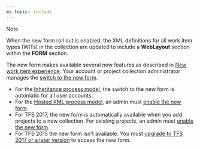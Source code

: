 ```yaml
---
ms.topic: include
---
```



> [!NOTE]    
> When the new form roll out is enabled, the XML definitions for all work item types (WITs) in the collection are updated to include a **WebLayout** section within the **FORM** section. 
>
>The new form makes available several new features as described in [New work item experience](/vsts/reference/process/new-work-item-experience?toc=/vsts/reference/toc.json&bc=/vsts/reference/breadcrumb/toc.json). Your account or project collection administrator manages the [switch to the new form](/vsts/reference/manage-new-form-rollout?toc=/vsts/reference/toc.json&bc=/vsts/reference/breadcrumb/toc.json).<br/>
> - For the [Inheritance process model](/vsts/organizations/settings/work/manage-process?toc=/vsts/reference/toc.json&bc=/vsts/reference/breadcrumb/toc.json), the switch to the new form is automatic for all user accounts.  
> - For  the [Hosted XML process model](/vsts/organizations/settings/work/import-process/import-process?toc=/vsts/reference/toc.json&bc=/vsts/reference/breadcrumb/toc.json), an admin must [enable the new form](/vsts/reference/manage-new-form-rollout?toc=/vsts/reference/toc.json&bc=/vsts/reference/breadcrumb/toc.json). <br/>
> - For TFS 2017, the new form is automatically available when you add projects to a new collection. For existing projects, an admin must [enable the new form](/vsts/reference/manage-new-form-rollout?toc=/vsts/reference/toc.json&bc=/vsts/reference/breadcrumb/toc.json). <br/>
> - For TFS 2015 the new form isn't available. You must [upgrade to TFS 2017 or a later version](https://visualstudio.microsoft.com/downloads/) to access the new form.
